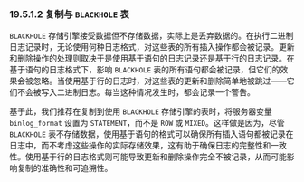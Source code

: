 ### 19.5.1.2 复制与 `BLACKHOLE` 表

`BLACKHOLE` 存储引擎接受数据但不存储数据，实际上是丢弃数据的。在执行二进制日志记录时，无论使用何种日志格式，对这些表的所有插入操作都会被记录。更新和删除操作的处理则取决于是使用基于语句的日志记录还是基于行的日志记录。在基于语句的日志格式下，影响 `BLACKHOLE` 表的所有语句都会被记录，但它们的效果会被忽略。当使用基于行的日志时，对这些表的更新和删除简单地被跳过——它们不会被写入二进制日志。每当这种情况发生时，都会记录一个警告。

基于此，我们推荐在复制到使用 `BLACKHOLE` 存储引擎的表时，将服务器变量 `binlog_format` 设置为 `STATEMENT`，而不是 `ROW` 或 `MIXED`。这样做是因为，尽管 `BLACKHOLE` 表不存储数据，使用基于语句的格式可以确保所有插入语句都被记录在日志中，而不考虑这些操作的实际存储效果，这有助于确保日志的完整性和一致性。使用基于行的日志格式则可能导致更新和删除操作完全不被记录，从而可能影响复制的准确性和可追溯性。